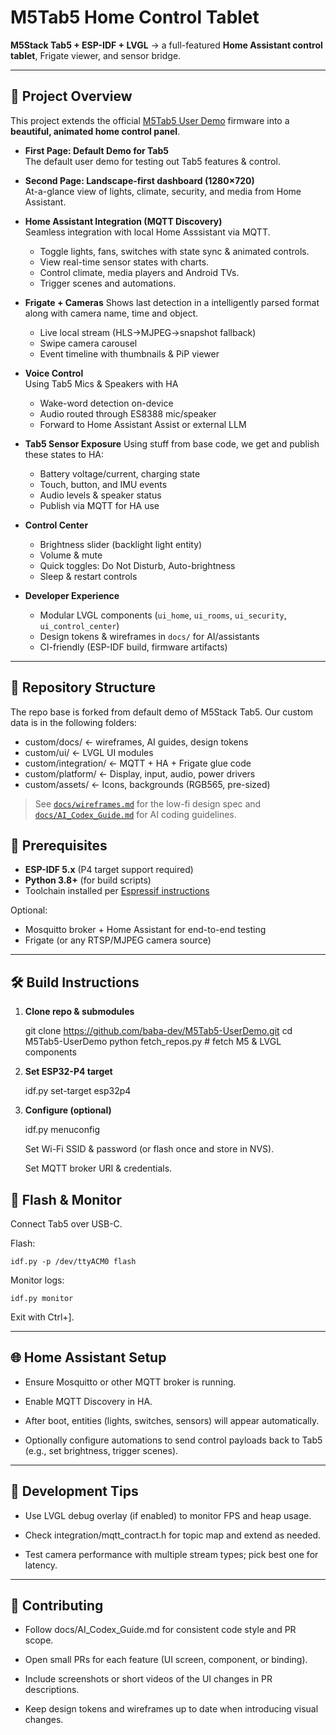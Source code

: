# M5Tab5 Home Control Tablet

**M5Stack Tab5 + ESP-IDF + LVGL** → a full-featured **Home Assistant control tablet**, Frigate viewer, and sensor bridge.

---

## 🌟 Project Overview

This project extends the official [M5Tab5 User Demo](https://docs.m5stack.com/en/esp_idf/m5tab5/userdemo) firmware into a **beautiful, animated home control panel**.

- **First Page: Default Demo for Tab5**  
The default user demo for testing out Tab5 features & control.

- **Second Page: Landscape-first dashboard (1280×720)**  
  At-a-glance view of lights, climate, security, and media from Home Assistant.

- **Home Assistant Integration (MQTT Discovery)**  
Seamless integration with local Home Asssistant via MQTT.
  - Toggle lights, fans, switches with state sync & animated controls.
  - View real-time sensor states with charts.
  - Control climate, media players and Android TVs.  
  - Trigger scenes and automations.
  
- **Frigate + Cameras**
Shows last detection in a intelligently parsed format along with camera name, time and object.
  - Live local stream (HLS→MJPEG→snapshot fallback)  
  - Swipe camera carousel  
  - Event timeline with thumbnails & PiP viewer

- **Voice Control**  
Using Tab5 Mics & Speakers with HA
  - Wake-word detection on-device  
  - Audio routed through ES8388 mic/speaker  
  - Forward to Home Assistant Assist or external LLM

- **Tab5 Sensor Exposure**
Using stuff from base code, we get and publish these states to HA:
  - Battery voltage/current, charging state  
  - Touch, button, and IMU events  
  - Audio levels & speaker status  
  - Publish via MQTT for HA use

- **Control Center**  
  - Brightness slider (backlight light entity)  
  - Volume & mute  
  - Quick toggles: Do Not Disturb, Auto-brightness  
  - Sleep & restart controls

- **Developer Experience**  
  - Modular LVGL components (`ui_home`, `ui_rooms`, `ui_security`, `ui_control_center`)  
  - Design tokens & wireframes in `docs/` for AI/assistants  
  - CI-friendly (ESP-IDF build, firmware artifacts)  

---

## 📂 Repository Structure

The repo base is forked from default demo of M5Stack Tab5.
Our custom data is in the following folders:
- custom/docs/ ← wireframes, AI guides, design tokens
- custom/ui/ ← LVGL UI modules
- custom/integration/ ← MQTT + HA + Frigate glue code
- custom/platform/ ← Display, input, audio, power drivers
- custom/assets/ ← Icons, backgrounds (RGB565, pre-sized)

> See [`docs/wireframes.md`](custom/docs/wireframes.md) for the low-fi design spec and [`docs/AI_Codex_Guide.md`](custom/docs/AI_Codex_Guide.md) for AI coding guidelines.

## 🔧 Prerequisites

- **ESP-IDF 5.x** (P4 target support required)
- **Python 3.8+** (for build scripts)
- Toolchain installed per [Espressif instructions](https://docs.espressif.com/projects/esp-idf/en/latest/esp32p4/get-started/)

Optional:
- Mosquitto broker + Home Assistant for end-to-end testing
- Frigate (or any RTSP/MJPEG camera source)

---

## 🛠️ Build Instructions

1. **Clone repo & submodules**

	git clone https://github.com/baba-dev/M5Tab5-UserDemo.git
   cd M5Tab5-UserDemo
   python fetch_repos.py  # fetch M5 & LVGL components

2. **Set ESP32-P4 target**

	idf.py set-target esp32p4

3. **Configure (optional)**

	idf.py menuconfig

	Set Wi-Fi SSID & password (or flash once and store in NVS).

	Set MQTT broker URI & credentials.

## 🚀 Flash & Monitor

Connect Tab5 over USB-C.

Flash:

`idf.py -p /dev/ttyACM0 flash
`

Monitor logs:

`idf.py monitor
`

Exit with Ctrl+].


------------

## 🌐 Home Assistant Setup

- Ensure Mosquitto or other MQTT broker is running.

- Enable MQTT Discovery in HA.

- After boot, entities (lights, switches, sensors) will appear automatically.

- Optionally configure automations to send control payloads back to Tab5 (e.g., set brightness, trigger scenes).

------------


## 🧪 Development Tips

- Use LVGL debug overlay (if enabled) to monitor FPS and heap usage.

- Check integration/mqtt_contract.h for topic map and extend as needed.

- Test camera performance with multiple stream types; pick best one for latency.

------------


## 🤝 Contributing

- Follow docs/AI_Codex_Guide.md for consistent code style and PR scope.

- Open small PRs for each feature (UI screen, component, or binding).

- Include screenshots or short videos of the UI changes in PR descriptions.

- Keep design tokens and wireframes up to date when introducing visual changes.
